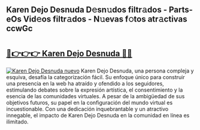## Karen Dejo Desnuda D𝚎sn𝚞dos filtr𝚊dos - Parts-eOs Vid𝚎os filtr𝚊dos - N𝚞evas f𝚘tos atr𝚊ctivas ccwGc

# <h2><a href="http://mb1spu.tromn.icu/?c=Karen+Dejo+Desnuda">🔗👉👉👉 Karen Dejo Desnuda 🔗🔗</a></h2>

[![Karen Dejo Desnuda nuevo](https://i.imgur.com/pEAQMta.gif)](http://mb1spu.tromn.icu/?c=Karen+Dejo+Desnuda)
Karen Dejo Desnuda, una persona compleja y esquiva, desafía la categorización fácil. Su enfoque único para construir una presencia en la web ha atraído y ofendido a los seguidores, estimulando debates sobre la expresión artística, el consentimiento y la esencia de las comunidades virtuales. A pesar de la ambigüedad de sus objetivos futuros, su papel en la configuración del mundo virtual es incuestionable. Con una dedicación inquebrantable y un atractivo innegable, el impacto de Karen Dejo Desnuda en la comunidad en línea es ilimitado.
